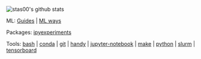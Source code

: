 
![stas00's github stats](https://github-readme-stats.vercel.app/api?username=stas00&show_icons=true&theme=react&hide_title=false&line_height=22pt)

ML:
 [Guides](https://github.com/stas00/toolbox) |
 [ML ways](https://github.com/stas00/ml-ways)

Packages:
 [ipyexperiments](https://github.com/stas00/ipyexperiments)

Tools:
 [bash](https://github.com/stas00/bash-tools) |
 [conda](https://github.com/stas00/conda-tools) |
 [git](https://github.com/stas00/git-tools) |
 [handy](https://github.com/stas00/handy-tools) |
 [jupyter-notebook](https://github.com/stas00/jupyter-notebook-tools) |
 [make](https://github.com/stas00/make-tools) |
 [python](https://github.com/stas00/python-tools) |
 [slurm](https://github.com/stas00/slurm-tools) |
 [tensorboard](https://github.com/stas00/tensorboard-tools)
